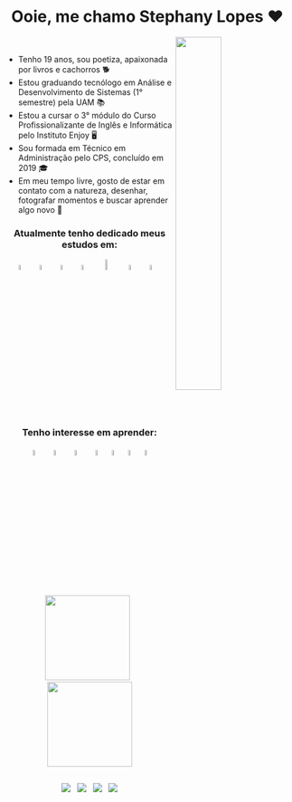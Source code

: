 <h1 align="center" > Ooie, me chamo Stephany Lopes ❤️ </h1>

<img src="https://user-images.githubusercontent.com/91392505/160226203-ca518366-0ff5-42ee-ab7a-2ab0f501a6c7.png"  align="right" width="40%"/>
  
  <br>
  <ul> 
    <li align="left">Tenho 19 anos, sou poetiza, apaixonada por livros e cachorros 🐕 </li>
    <li align="left">Estou graduando tecnólogo em Análise e Desenvolvimento de Sistemas (1° semestre) pela UAM 📚 </li>
    <li align="left">Estou a cursar o 3° módulo do Curso Profissionalizante de Inglês e Informática pelo Instituto Enjoy 🖥️ </li>
    <li align="left">Sou formada em Técnico em Administração pelo CPS, concluído em 2019 🎓</li>
    <li align="left">Em meu tempo livre, gosto de estar em contato com a natureza, desenhar, fotografar momentos e buscar aprender algo novo 🌱 </li>  
  </ul>
  
 <div align="center">
  
  <h3>Atualmente tenho dedicado meus estudos em:</h3>
   <img src="https://cdn.jsdelivr.net/gh/devicons/devicon/icons/html5/html5-original.svg" width="5%"/> &nbsp;
   <img src="https://cdn.jsdelivr.net/gh/devicons/devicon/icons/css3/css3-original.svg" width="5%"/> &nbsp;
   <img src="https://cdn.jsdelivr.net/gh/devicons/devicon/icons/javascript/javascript-original.svg" width="5%"/> &nbsp;
   <img src="https://cdn.jsdelivr.net/gh/devicons/devicon/icons/mysql/mysql-original-wordmark.svg" width="5%"/> &nbsp;
   <img src="https://logosmarcas.net/wp-content/uploads/2022/02/ServiceNow-Emblema-500x281.png" width="7%"/> &nbsp;
   <img src="https://cdn.jsdelivr.net/gh/devicons/devicon/icons/vscode/vscode-original-wordmark.svg" width="5%"/> &nbsp;
   <img src="https://cdn.jsdelivr.net/gh/devicons/devicon/icons/git/git-original.svg" width="5%"/> &nbsp;
   <i class="devicon-github-original-wordmark"></i> &nbsp; 
  
<br>
  
<h3>Tenho interesse em aprender:</h3>

   <img src="https://cdn.jsdelivr.net/gh/devicons/devicon/icons/nodejs/nodejs-original.svg" width="5%"/> &nbsp; 
   <img src="https://cdn.jsdelivr.net/gh/devicons/devicon/icons/csharp/csharp-original.svg" width="5%"/> &nbsp;
   <img src="https://cdn.jsdelivr.net/gh/devicons/devicon/icons/java/java-original.svg" width="5%"/> &nbsp;
   <img src="https://cdn.jsdelivr.net/gh/devicons/devicon/icons/php/php-original.svg" width="5%"/>
   <img src="https://cdn.jsdelivr.net/gh/devicons/devicon/icons/bootstrap/bootstrap-original-wordmark.svg" width="5%"/>
   <img src="https://cdn.jsdelivr.net/gh/devicons/devicon/icons/photoshop/photoshop-line.svg" width="5%"/>
   <img src="https://cdn.jsdelivr.net/gh/devicons/devicon/icons/python/python-original.svg" width="5%"/>
                    
             
</div>

<br> <br>

<p align="center">
  <img height="150em" src="https://github-readme-stats.vercel.app/api?username=stpn-lopes&title_color=FFFF00&icon_color=FFFF00&text_color=00BFFF&bg_color=191970&border_color=whitec&show_icons=true"/> &nbsp;
  <img height="150em" src="https://github-readme-stats-eight-theta.vercel.app/api/top-langs/?username=stpn-lopes&layout=compact&title_color=FFFF00&icon_color=FFFF00&text_color=00BFFF&bg_color=191970&show_icons=true"/>
</p>

  ##

<div align="center">
  <a href = "mailto:stpn.lopes@gmail.com"><img src="https://img.shields.io/badge/-Gmail-black?style=for-the-badge&labelColor=black&logo=gmail&logoColor=yellow" target="_blank"></a>
  &nbsp;
  <a href = "https://www.linkedin.com/in/steph-sls"><img src="https://img.shields.io/badge/-LinkedIn-black?style=for-the-badge&labelColor=black&logo=linkedin&logoColor=yellow" target="_blank"></a> 
  &nbsp;
  <a href = "https://codepen.io/SlowStny"><img src="https://img.shields.io/badge/-CodePen-black?style=for-the-badge&logo=CodePen&labelColor=black&logoColor=yellow" target="_blank"></a>
    &nbsp;
  <a href = "https://discord.com/channels/@steph#5359"><img src="https://img.shields.io/badge/-Discord-black?style=for-the-badge&logo=Discord&labelColor=black&logoColor=yellow" target="_blank"></a>
 </div>
